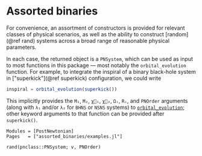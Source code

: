 # Assorted binaries

For convenience, an assortment of constructors is provided for relevant classes
of physical scenarios, as well as the ability to construct [random](@ref rand)
systems across a broad range of reasonable physical parameters.

In each case, the returned object is a `PNSystem`, which can be used as input to
most functions in this package — most notably the `orbital_evolution` function.
For example, to integrate the inspiral of a binary black-hole system in
["superkick"](@ref superkick) configuration, we could write
```julia
inspiral = orbital_evolution(superkick())
```
This implicitly provides the `M₁`, `M₂`, `χ⃗₁`, `χ⃗₂`, `Ωᵢ`, `Rᵢ`, and `PNOrder`
arguments (along with `λ₁` and/or `λ₂` for `BHNS` or `NSNS` systems) to
[`orbital_evolution`](@ref); other keyword arguments to that function can be
provided after `superkick()`.


```@autodocs
Modules = [PostNewtonian]
Pages   = ["assorted_binaries/examples.jl"]
```

```@docs
rand(pnclass::PNSystem; v, PNOrder)
```